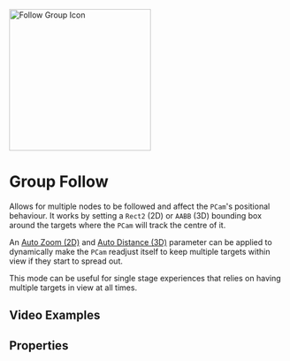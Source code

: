 <img alt="Follow Group Icon" class="page-header-icon" src="/assets/icons/follow-group.svg" height="256" width="256" />

# Group Follow

Allows for multiple nodes to be followed and affect the `PCam`'s positional behaviour. It works by setting a `Rect2` (2D) or `AABB` (3D) bounding box around the targets where the `PCam` will track the centre of it.

An [Auto Zoom (2D)](#auto-zoom-(2d)) and [Auto Distance (3D)](#auto-distance-(3d)) parameter can be applied to dynamically make the `PCam` readjust itself to keep multiple targets within view if they start to spread out.

This mode can be useful for single stage experiences that relies on having multiple targets in view at all times.

## Video Examples

<VideoTabs propertyName="follow-group-videos" video2d="../assets/videos/follow-group-2d.mp4" video3d="../assets/videos/follow-group-3d.mp4"/>

## Properties

<Property2D3D propertyName="follow_targets" propertyType2D="Array[Node2D]" propertyDefault2D="null" propertyType3D="Array[Node3D]" propertyDefault3D="null">

<template v-slot:propertyDescription>

Defines the nodes that the `PCam` should be following.

</template>
<template v-slot:setMethod2D>

`void` set_follow_targets(`Array[Node2D]` target_nodes)

`void` append_follow_targets(`Node2D` target_node)

`void` append_follow_targets_array(`Array[Node2D]` target_nodes)

`void` erase_follow_targets(`Node2D` target_node)

</template>
<template v-slot:setMethod3D>

`void` set_follow_targets(`Array[Node3D]` target_nodes)

`void` append_follow_targets(`Node3D` target_node)

`void` append_follow_targets_array(`Array[Node3D]` target_nodes)

`void` erase_follow_targets(`Node3D` target_node)

</template>

<template v-slot:setExample2D>

::: details Example
```gdscript
# Assigns a new array of nodes to the Follow Group
pcam.set_follow_targets(node_collection)
# Appends one node to the Follow Group
pcam.append_follow_targets(player_node)
# Appends an array of nodes to the Follow Group
pcam.append_follow_targets_array(node_array)
# Removes a node from the Follow Group
pcam.erase_follow_targets(another_node)
```
:::

</template>
<template v-slot:setExample3D>

::: details Example
```gdscript
# Assigns a new array of nodes to the Follow Group
pcam.set_follow_targets(node_collection)
# Appends one node to the Follow Group
pcam.append_follow_targets(player_node)
# Appends an array of nodes to the Follow Group
pcam.append_follow_targets_array(node_array)
# Removes a node from the Follow Group
pcam.erase_follow_targets(another_node)
```
:::

</template>

<template v-slot:getMethod2D>

`Array[Node2D]` get_follow_group_nodes()

</template>
<template v-slot:getMethod3D>

`Array[Node3D]` get_follow_targets()

</template>

<template v-slot:getExample2D>

::: details Example
```gdscript
pcam.get_follow_targets()
```
:::

</template>
<template v-slot:getExample3D>

::: details Example
```gdscript
pcam.get_follow_targets()
```
:::

</template>

</Property2D3D>

<!--@include: ./parts/damping.md-->

<!--@include: ./parts/damping-value.md-->

<Property propertyName="auto_zoom" propertyType="bool" propertyDefault="false">
<template v-slot:propertyDescription>

Enables the `PCam2D` to dynamically zoom in and out based on the targets' distances between each other.

Once enabled, the `PCam` will stay as zoomed in as possible, limited by the `Maximum Zoom` and start zooming out as the targets move further apart, limited by the `Minimum Zoom`.

::: info Note
Enabling this property hides and disables the `Zoom` property as this will override it.
:::

<Property2D3DOnly :is2D="true" altProp="auto_follow_distance" altPropLink="./group#auto_follow_distance"/>

</template>
<template v-slot:setMethod>

`void` set_auto_zoom (`bool` enable)

</template>
<template v-slot:setExample>

::: details Example
```gdscript
pcam.set_auto_zoom(true)
```
:::

</template>

<template v-slot:getMethod>

`bool` get_auto_zoom()

</template>
<template v-slot:getExample>

::: details Example
```gdscript
pcam.get_auto_zoom()
```
:::

</template>
</Property>




<Property propertyName="auto_zoom_min" propertyType="float" propertyDefault="1">
<template v-slot:propertyDescription>

Sets the minimum zoom amount, in other words how far away the `Camera2D` can be from the scene.

This only works when `auto_zoom` is enabled.

<Property2D3DOnly :is2D="true" altProp="auto_follow_distance_max" altPropLink="./group#auto_follow_distance_max"/>

</template>
<template v-slot:setMethod>

`void` set_auto_zoom_min (`float` min_zoom)

</template>
<template v-slot:setExample>

::: details Example
```gdscript
pcam.set_auto_zoom_min(0.42)
```
:::

</template>

<template v-slot:getMethod>

`float` get_auto_zoom_min()

</template>
<template v-slot:getExample>

::: details Example
```gdscript
pcam.get_auto_zoom_min()
```
:::

</template>
</Property>




<Property propertyName="auto_zoom_max" propertyType="float" propertyDefault="5">
<template v-slot:propertyDescription>

Sets the maximum zoom amount, in other words how close the `Camera2D` can move towards the scene.

This only works when `auto_zoom` is enabled.

<Property2D3DOnly :is2D="true" altProp="auto_follow_distance_min" altPropLink="./group#auto_follow_distance_min"/>

</template>
<template v-slot:setMethod>

`void` set_auto_zoom_max (`float` max_zoom)

</template>
<template v-slot:setExample>

::: details Example
```gdscript
pcam.set_auto_zoom_max(4)
```
:::

</template>

<template v-slot:getMethod>

`float` get_auto_zoom_max()

</template>
<template v-slot:getExample>

::: details Example
```gdscript
pcam.get_auto_zoom_max()
```
:::

</template>
</Property>




<Property propertyName="auto_zoom_margin" propertyType="Vector4" propertyDefault="Vector4(0,0,0,0)">
<template v-slot:propertyDescription>

Determines how close to the edges the targets are allowed to be. <br>
This is useful to avoid targets being cut off at the edges of the screen.

The `Vector4` parameter order goes: Left - Top - Right - Bottom.

<Property2D3DOnly :is2D="true"/>

</template>
<template v-slot:setMethod>

`void` set_auto_zoom_margin (`Vector4` zoom_margin)

</template>
<template v-slot:setExample>

::: details Example
```gdscript
pcam.set_auto_zoom_margin(Vector4(10, 30, 10, 40))
```
:::

</template>

<template v-slot:getMethod>

`Vector4` get_auto_zoom_margin()

</template>
<template v-slot:getExample>

::: details Example
```gdscript
pcam.get_auto_zoom_margin()
```
:::

</template>
</Property>




<!--@include: ./parts/follow-distance.md-->




<Property propertyName="auto_follow_distance" propertyType="bool" propertyDefault="false">
<template v-slot:propertyDescription>

Enables the `PCam` to automatically move further away based on the targets' distances between each other.

It looks at the longest axis between the different targets and interpolates the distance length between the `Minimum Distance` and `Maximum Distance` properties below.

::: info Note
Enabling this property hides and disables the `Distance` property as this will override it.
:::

<Property2D3DOnly :is2D="false" altProp="auto_zoom" altPropLink="./group#auto_zoom"/>


</template>
<template v-slot:setMethod>

`void` set_auto_follow_distance(`bool` enable)

</template>
<template v-slot:setExample>

::: details Example
```gdscript
pcam.set_auto_follow_distance(true)
```
:::

</template>
<template v-slot:getMethod>

`bool` get_auto_follow_distance()

</template>
<template v-slot:getExample>

::: details Example
```gdscript
pcam.get_auto_follow_distance()
```
:::

</template>
</Property>




<Property propertyName="auto_follow_distance_min" propertyType="float" propertyDefault="1">
<template v-slot:propertyDescription>

Sets the minimum distance between the `Camera` and centre of `AABB`.

::: info Note
This distance will only ever be reached when all the targets are in the exact same `Vector3` coordinate, which will very unlikely happen, so adjust the value here accordingly.
:::

::: info Note
If only one follow target is assigned to [follow_targets](#follow_targets), this value will be used as the `follow_distance`.
:::

<Property2D3DOnly :is2D="false" altProp="auto_zoom_max" altPropLink="./group#auto_zoom_max"/>

</template>
<template v-slot:setMethod>

`void` set_auto_follow_distance_min(`float` min_distance)

</template>
<template v-slot:setExample>

::: details Example
```gdscript
pcam.set_auto_follow_distance_min(4.2)
```
:::

</template>
<template v-slot:getMethod>

`float` get_auto_follow_distance_min()

</template>
<template v-slot:getExample>

::: details Example
```gdscript
pcam.get_auto_follow_distance_min()
```
:::

</template>
</Property>




<Property propertyName="auto_follow_distance_max" propertyType="float" propertyDefault="5">
<template v-slot:propertyDescription>

Sets the maximum distance between the `Camera` and centre of `AABB`.

<Property2D3DOnly :is2D="false" altProp="auto_zoom_min" altPropLink="./group#auto_zoom_min"/>

</template>
<template v-slot:setMethod>

`void` set_auto_follow_distance_max(`float` max_distance)

</template>
<template v-slot:setExample>

::: details Example
```gdscript
pcam.set_auto_follow_distance_max(4.2)
```
:::

</template>
<template v-slot:getMethod>

`float` get_auto_follow_distance_max()

</template>
<template v-slot:getExample>

::: details Example
```gdscript
pcam.get_auto_follow_distance_max()
```
:::

</template>
</Property>




<Property propertyName="auto_follow_distance_divisor" propertyType="float" propertyDefault="10">
<template v-slot:propertyDescription>

Determines how fast the `auto_follow_distance` moves between the maximum and minimum distance. The higher the value, the sooner the maximum distance is reached.

This value should be based on the sizes of the `auto_follow_distance_min` and `auto_follow_distance_max`. <br>
E.g. if the value between the `auto_follow_distance_min` and `auto_follow_distance_max` is small, consider keeping the number low and vice versa.

<Property2D3DOnly :is2D="false"/>

</template>
<template v-slot:setMethod>

`void` set_auto_follow_distance_divisor(`float` division)

</template>
<template v-slot:setExample>

::: details Example
```gdscript
pcam.set_auto_follow_distance_divisor(4.2)
```
:::

</template>
<template v-slot:getMethod>

`float` get_auto_follow_distance_divisor()

</template>
<template v-slot:getExample>

::: details Example
```gdscript
pcam.get_auto_follow_distance_divisor()
```
:::

</template>
</Property>
